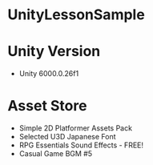 # UnityLessonSample

# Unity Version
- Unity 6000.0.26f1

# Asset Store
- Simple 2D Platformer Assets Pack
- Selected U3D Japanese Font
- RPG Essentials Sound Effects - FREE!
- Casual Game BGM #5

